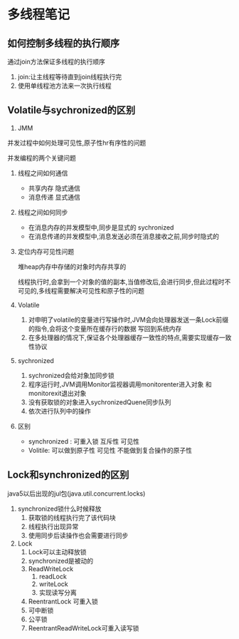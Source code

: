 # 多线程笔记

## 如何控制多线程的执行顺序

通过join方法保证多线程的执行顺序

1. join:让主线程等待直到join线程执行完
2. 使用单线程池方法来一次执行线程

## Volatile与sychronized的区别

1.  JMM

   并发过程中如何处理可见性,原子性hr有序性的问题

   并发编程的两个关键问题

   1. 线程之间如何通信
      - 共享内存  隐式通信
      - 消息传递 显式通信
   2. 线程之间如何同步
      - 在消息内存的并发模型中,同步是显式的 sychronized
      - 在消息传递的并发模型中,消息发送必须在消息接收之前,同步时隐式的

2. 定位内存可见性问题

   堆heap内存中存储的对象时内存共享的

   线程执行时,会拿到一个对象的值的副本,当值修改后,会进行同步,但此过程时不可见的,多线程需要解决可见性和原子性的问题

3. Volatile

   1. 对申明了volatile的变量进行写操作时,JVM会向处理器发送一条Lock前缀的指令,会将这个变量所在缓存行的数据 写回到系统内存
   2. 在多处理器的情况下,保证各个处理器缓存一致性的特点,需要实现缓存一致性协议

4. sychronized

   1. sychronized会给对象加同步锁
   2. 程序运行时,JVM调用Monitor监视器调用monitorenter进入对象 和monitorexit退出对象
   3. 没有获取锁的对象进入sychronizedQuene同步队列
   4. 依次进行队列中的操作

5. 区别

   - synchronized : 可重入锁 互斥性 可见性
   - Volitile: 可以做到原子性 可见性 不能做到复合操作的原子性 

## Lock和synchronized的区别

java5以后出现的jul包(java.util.concurrent.locks)

1. synchronized锁什么时候释放
   1. 获取锁的线程执行完了该代码块
   2. 线程执行出现异常
   3. 使用同步后读操作也会需要进行同步
2. Lock
   1. Lock可以主动释放锁
   2. synchronized是被动的
   3. ReadWriteLock
      1. readLock
      2. writeLock
      3. 实现读写分离
   4. ReentrantLock 可重入锁
   5. 可中断锁
   6. 公平锁
   7. ReentrantReadWriteLock可重入读写锁



​	